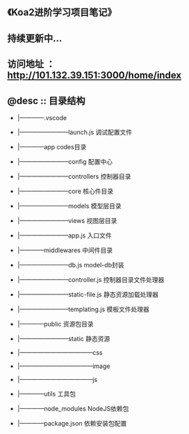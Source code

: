## 《Koa2进阶学习项目笔记》

## 持续更新中...
## 访问地址 ： http://101.132.39.151:3000/home/index


## @desc :: 目录结构

* |————.vscode                       
* |————————launch.js                 调试配置文件


* |————app                           codes目录
* |————————config                    配置中心
* |————————controllers               控制器目录
* |————————core                      核心件目录
* |————————models                    模型层目录
* |————————views                     视图层目录
* |————————app.js                    入口文件


* |————middlewares                   中间件目录
* |————————db.js                     model-db封装
* |————————controller.js             控制器目录文件处理器
* |————————static-file.js            静态资源加载处理器
* |————————templating.js             模板文件处理器


* |————public                        资源包目录
* |————————static                    静态资源
* |————————————css                   
* |————————————image
* |————————————js


* |————utils                         工具包

* |————node_modules                  NodeJS依赖包



* |————package.json                  依赖安装包配置